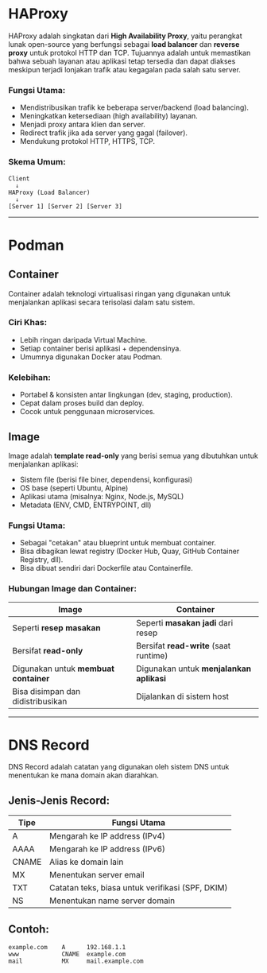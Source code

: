 # HAProxy

HAProxy adalah singkatan dari **High Availability Proxy**, yaitu perangkat lunak open-source yang berfungsi sebagai **load balancer** dan **reverse proxy** untuk protokol HTTP dan TCP. Tujuannya adalah untuk memastikan bahwa sebuah layanan atau aplikasi tetap tersedia dan dapat diakses meskipun terjadi lonjakan trafik atau kegagalan pada salah satu server.

### Fungsi Utama:
- Mendistribusikan trafik ke beberapa server/backend (load balancing).
- Meningkatkan ketersediaan (high availability) layanan.
- Menjadi proxy antara klien dan server.
- Redirect trafik jika ada server yang gagal (failover).
- Mendukung protokol HTTP, HTTPS, TCP.

### Skema Umum:
```
Client
  ↓
HAProxy (Load Balancer)
  ↓
[Server 1] [Server 2] [Server 3]
```

---

# Podman

## Container
Container adalah teknologi virtualisasi ringan yang digunakan untuk menjalankan aplikasi secara terisolasi dalam satu sistem.

### Ciri Khas:
- Lebih ringan daripada Virtual Machine.
- Setiap container berisi aplikasi + dependensinya.
- Umumnya digunakan Docker atau Podman.

### Kelebihan:
- Portabel & konsisten antar lingkungan (dev, staging, production).
- Cepat dalam proses build dan deploy.
- Cocok untuk penggunaan microservices.

## Image
Image adalah **template read-only** yang berisi semua yang dibutuhkan untuk menjalankan aplikasi:
- Sistem file (berisi file biner, dependensi, konfigurasi)
- OS base (seperti Ubuntu, Alpine)
- Aplikasi utama (misalnya: Nginx, Node.js, MySQL)
- Metadata (ENV, CMD, ENTRYPOINT, dll)

### Fungsi Utama:
- Sebagai "cetakan" atau blueprint untuk membuat container.
- Bisa dibagikan lewat registry (Docker Hub, Quay, GitHub Container Registry, dll).
- Bisa dibuat sendiri dari Dockerfile atau Containerfile.

### Hubungan Image dan Container:
| Image                           | Container                            |
|----------------------------------|----------------------------------------|
| Seperti **resep masakan**       | Seperti **masakan jadi** dari resep   |
| Bersifat **read-only**          | Bersifat **read-write** (saat runtime)|
| Digunakan untuk **membuat container** | Digunakan untuk **menjalankan aplikasi** |
| Bisa disimpan dan didistribusikan | Dijalankan di sistem host              |

---

# DNS Record

DNS Record adalah catatan yang digunakan oleh sistem DNS untuk menentukan ke mana domain akan diarahkan.

## Jenis-Jenis Record:
| Tipe | Fungsi Utama                             |
|------|-------------------------------------------|
| A    | Mengarah ke IP address (IPv4)             |
| AAAA | Mengarah ke IP address (IPv6)             |
| CNAME| Alias ke domain lain                      |
| MX   | Menentukan server email                   |
| TXT  | Catatan teks, biasa untuk verifikasi (SPF, DKIM) |
| NS   | Menentukan name server domain             |

## Contoh:
```
example.com    A      192.168.1.1
www            CNAME  example.com
mail           MX     mail.example.com
```


